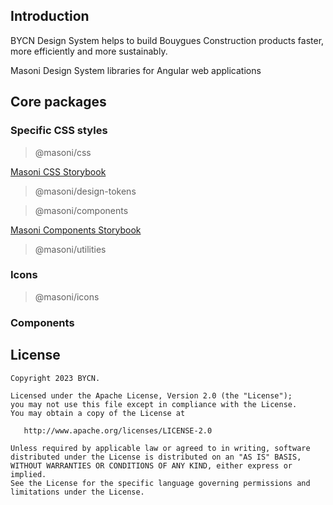 ## Introduction

BYCN Design System helps to build Bouygues Construction products faster, more efficiently and more sustainably.

Masoni Design System libraries for Angular web applications

## Core packages

### Specific CSS styles

> @masoni/css

[Masoni CSS Storybook](https://bouygues-construction.github.io/design-system-bycn/main/showcases-css)

> @masoni/design-tokens

> @masoni/components

[Masoni Components Storybook](https://bouygues-construction.github.io/design-system-bycn/main/showcases-components)

> @masoni/utilities

### Icons

> @masoni/icons

### Components

## License

    Copyright 2023 BYCN.

    Licensed under the Apache License, Version 2.0 (the "License");
    you may not use this file except in compliance with the License.
    You may obtain a copy of the License at

       http://www.apache.org/licenses/LICENSE-2.0

    Unless required by applicable law or agreed to in writing, software
    distributed under the License is distributed on an "AS IS" BASIS,
    WITHOUT WARRANTIES OR CONDITIONS OF ANY KIND, either express or implied.
    See the License for the specific language governing permissions and
    limitations under the License.
